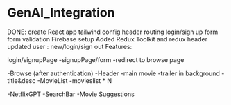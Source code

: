 # GenAI_Integration
DONE:
 create React app
 tailwind config
 header
 routing
 login/sign up form
 form validation
 Firebase setup
 Added Redux Toolkit and redux
 header updated
 user : new/login/sign out
Features:

login/signupPage
    -signupPage/form
    -redirect to browse page

-Browse (after authentication)
    -Header
    -main movie
        -trailer in background
        -title&desc
        -MovieList
            -movieslist * N

-NetflixGPT
    -SearchBar
    -Movie Suggestions